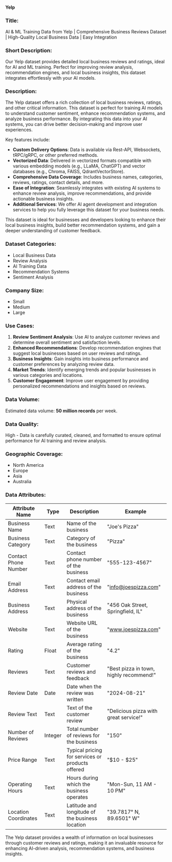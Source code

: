 #### Yelp

### Title:
AI & ML Training Data from Yelp | Comprehensive Business Reviews Dataset | High-Quality Local Business Data | Easy Integration

### Short Description:
Our Yelp dataset provides detailed local business reviews and ratings, ideal for AI and ML training. Perfect for improving review analysis, recommendation engines, and local business insights, this dataset integrates effortlessly with your AI models.

### Description:
The Yelp dataset offers a rich collection of local business reviews, ratings, and other critical information. This dataset is perfect for training AI models to understand customer sentiment, enhance recommendation systems, and analyze business performance. By integrating this data into your AI systems, you can drive better decision-making and improve user experiences.

Key features include:
- **Custom Delivery Options**: Data is available via Rest-API, Websockets, tRPC/gRPC, or other preferred methods.
- **Vectorized Data**: Delivered in vectorized formats compatible with various embedding models (e.g., LLaMA, ChatGPT) and vector databases (e.g., Chroma, FAISS, QdrantVectorStore).
- **Comprehensive Data Coverage**: Includes business names, categories, reviews, ratings, contact details, and more.
- **Ease of Integration**: Seamlessly integrates with existing AI systems to enhance review analysis, improve recommendations, and provide actionable business insights.
- **Additional Services**: We offer AI agent development and integration services to help you fully leverage this dataset for your business needs.

This dataset is ideal for businesses and developers looking to enhance their local business insights, build better recommendation systems, and gain a deeper understanding of customer feedback.

### Dataset Categories:
- Local Business Data
- Review Analysis
- AI Training Data
- Recommendation Systems
- Sentiment Analysis

### Company Size:
- Small
- Medium
- Large

### Use Cases:
1. **Review Sentiment Analysis**: Use AI to analyze customer reviews and determine overall sentiment and satisfaction levels.
2. **Enhanced Recommendations**: Develop recommendation engines that suggest local businesses based on user reviews and ratings.
3. **Business Insights**: Gain insights into business performance and customer preferences by analyzing review data.
4. **Market Trends**: Identify emerging trends and popular businesses in various categories and locations.
5. **Customer Engagement**: Improve user engagement by providing personalized recommendations and insights based on reviews.

### Data Volume:
Estimated data volume: **50 million records** per week.

### Data Quality:
High - Data is carefully curated, cleaned, and formatted to ensure optimal performance for AI training and review analysis.

### Geographic Coverage:
- North America
- Europe
- Asia
- Australia

### Data Attributes:

| Attribute Name          | Type    | Description                                         | Example                                    |
|-------------------------|---------|-----------------------------------------------------|--------------------------------------------|
| Business Name           | Text    | Name of the business                               | "Joe's Pizza"                              |
| Business Category       | Text    | Category of the business                           | "Pizza"                                    |
| Contact Phone Number    | Text    | Contact phone number of the business               | "555-123-4567"                             |
| Email Address           | Text    | Contact email address of the business              | "info@joespizza.com"                       |
| Business Address        | Text    | Physical address of the business                   | "456 Oak Street, Springfield, IL"          |
| Website                 | Text    | Website URL of the business                        | "www.joespizza.com"                        |
| Rating                  | Float   | Average rating of the business                     | "4.2"                                      |
| Reviews                 | Text    | Customer reviews and feedback                      | "Best pizza in town, highly recommend!"    |
| Review Date             | Date    | Date when the review was written                    | "2024-08-21"                               |
| Review Text             | Text    | Text of the customer review                        | "Delicious pizza with great service!"      |
| Number of Reviews       | Integer | Total number of reviews for the business            | "150"                                      |
| Price Range             | Text    | Typical pricing for services or products offered   | "$10 - $25"                                |
| Operating Hours         | Text    | Hours during which the business operates           | "Mon-Sun, 11 AM - 10 PM"                   |
| Location Coordinates    | Text    | Latitude and longitude of the business location    | "39.7817° N, 89.6501° W"                   |

The Yelp dataset provides a wealth of information on local businesses through customer reviews and ratings, making it an invaluable resource for enhancing AI-driven analysis, recommendation systems, and business insights.